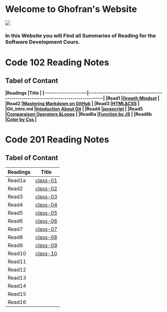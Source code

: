 # Welcome to Ghofran's Website
![](https://encrypted-tbn0.gstatic.com/images?q=tbn:ANd9GcQ7GuRWxXVeA3i83C6MbKg8z3mW2ljc7prhvQ&usqp=CAU)

### In this Website you will Find all Summaries of Reading for the Software Development Cours.

# Code 102 Reading Notes
## Tabel of Contant

**|Readings           |Title                                                                               |
|---------------------|------------------------------------------------------------------------------------|
|Read1                |[Growth Mindset](https://ghofrandayyat.github.io/reading-notes/read1)               |
|Read2                |[Mastering Markdown on GitHub](https://ghofrandayyat.github.io/reading-notes/read2) |
|Read3                |[HTML&CSS](https://ghofrandayyat.github.io/reading-notes/read3)                     |
|Git_intro.md         |[Intoduction About Git](https://ghofrandayyat.github.io/reading-notes/Git_intro)    |
|Read4                |[javascript](https://ghofrandayyat.github.io/reading-notes/read4)                   |
|Read5                |[Comparaison Operators &Loops](https://ghofrandayyat.github.io/reading-notes/read5) |
|Read6a               |[Function by JS](https://ghofrandayyat.github.io/reading-notes/read6a)              |
|Read6b               |[Color by Css ](https://ghofrandayyat.github.io/reading-notes/read6b)               |**

# Code 201 Reading Notes

## Tabel of Contant

|Readings|Title                                                             |
|--------|------------------------------------------------------------------|
|Read1a  |[class-01](https://ghofrandayyat.github.io/reading-notes/class-01)|
|Read2   |[class-02](https://ghofrandayyat.github.io/reading-notes/class-02)|
|Read3   |[class-03](https://ghofrandayyat.github.io/reading-notes/class-03)|
|Read4   |[class-04](https://ghofrandayyat.github.io/reading-notes/class-04)|
|Read5   |[class-05](https://ghofrandayyat.github.io/reading-notes/class-05)|
|Read6   |[class-06](https://ghofrandayyat.github.io/reading-notes/class-06)|
|Read7   |[class-07](https://ghofrandayyat.github.io/reading-notes/class-07)|
|Read8   |[class-08](https://ghofrandayyat.github.io/reading-notes/class-08)|
|Read9   |[class-09](https://ghofrandayyat.github.io/reading-notes/class-09)|
|Read10  |[class-10](https://ghofrandayyat.github.io/reading-notes/class-10)|
|Read11  |                                                                  |
|Read12  |                                                                  |
|Read13  |                                                                  |
|Read14  |                                                                  |
|Read15  |                                                                  |
|Read16  |                                                                  |
